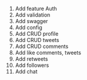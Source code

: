1. Add feature Auth
1. Add validation   
2. Add swagger
3. Add config
4. Add CRUD profile
5. Add CRUD tweets
6. Add CRUD comments
7. Add like comments, tweets
8. Add retweets
9. Add followers
10. Add chat

